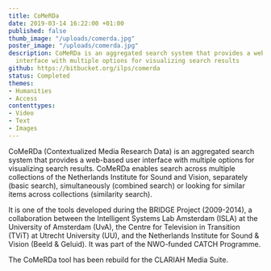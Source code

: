 ```yaml
---
title: CoMeRDa
date: 2019-03-14 16:22:00 +01:00
published: false
thumb_image: "/uploads/comerda.jpg"
poster_image: "/uploads/comerda.jpg"
description: CoMeRDa is an aggregated search system that provides a web-based user
  interface with multiple options for visualizing search results
github: https://bitbucket.org/ilps/comerda
status: Completed
themes:
- Humanities
- Access
contenttypes:
- Video
- Text
- Images
---
```


CoMeRDa (Contextualized Media Research Data) is an aggregated search system that provides a web-based user interface with multiple options for visualizing search results. CoMeRDa enables search across multiple collections of the Netherlands Institute for Sound and Vision, separately (basic search), simultaneously (combined search) or looking for similar items across collections (similarity search).

It is one of the tools developed during the BRIDGE Project (2009-2014), a collaboration between the Intelligent Systems Lab Amsterdam (ISLA) at the University of Amsterdam (UvA), the Centre for Television in Transition (TViT) at Utrecht University (UU), and the Netherlands Institute for Sound & Vision (Beeld & Geluid). It was part of the NWO-funded CATCH Programme.

The CoMeRDa tool has been rebuild for the CLARIAH Media Suite.